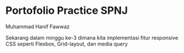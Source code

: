 # Portofolio Practice SPNJ
Muhammad Hanif Fawwaz  

Sekarang dalam minggu ke-3 dimana kita implementasi fitur responsive CSS seperti Flexbox, Grid-layout, dan media query

